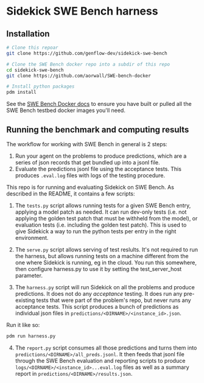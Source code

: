 # Sidekick SWE Bench harness

## Installation

```sh
# Clone this repoar
git clone https://github.com/genflow-dev/sidekick-swe-bench

# Clone the SWE Bench docker repo into a subdir of this repo
cd sidekick-swe-bench
git clone https://github.com/aorwall/SWE-bench-docker

# Install python packages
pdm install
```

See the
[SWE Bench Docker docs](https://github.com/aorwall/SWE-bench-docker)
to ensure you have built or pulled all the SWE Bench testbed
docker images you'll need.

## Running the benchmark and computing results

The workflow for working with SWE Bench in general is 2 steps:

1. Run your agent on the problems to produce predictions, which are a series of json records that get bundled up into a jsonl file.
2. Evaluate the predictions jsonl file using the acceptance tests. This produces `.eval.log` files with logs of the testing procedure.

This repo is for running and evaluating Sidekick on SWE Bench. As described in the README, it contains a few scripts:

1. The `tests.py` script allows running tests for a given SWE Bench entry, applying a model patch as needed. It can run dev-only tests (i.e. not applying the golden test patch that must be withheld from the model), or evaluation tests (i.e. including the golden test patch). This is used to give Sidekick a way to run the python tests per entry in the right environment.

2. The `serve.py` script allows serving of test reslults. It's not required to run the harness, but allows running tests on a machine different from the one where Sidekick is running, eg in the cloud. You run this somewhere, then configure harness.py to use it by setting the test_server_host parameter.

3. The `harness.py` script will run Sidekick on all the problems and produce predictions. It does not do any *acceptance* testing. It does run any pre-existing tests that were part of the problem's repo, but never runs any acceptance tests. This script produces a bunch of predictions as individual json files in `predictions/<DIRNAME>/<instance_id>.json`.

Run it like so:

```sh
pdm run harness.py 
```

4. The `report.py` script consumes all those predictions and turns them into `predictions/<DIRNAME>/all_preds.jsonl`. It then feeds that jsonl file through the SWE Bench evaluation and reporting scripts to produce `logs/<DIRNAME>/<instance_id>...eval.log` files as well as a summary report in `predictions/<DIRNAME>/results.json`.
